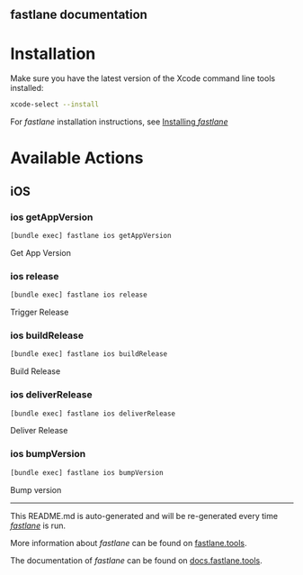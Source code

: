 fastlane documentation
----

# Installation

Make sure you have the latest version of the Xcode command line tools installed:

```sh
xcode-select --install
```

For _fastlane_ installation instructions, see [Installing _fastlane_](https://docs.fastlane.tools/#installing-fastlane)

# Available Actions

## iOS

### ios getAppVersion

```sh
[bundle exec] fastlane ios getAppVersion
```

Get App Version

### ios release

```sh
[bundle exec] fastlane ios release
```

Trigger Release

### ios buildRelease

```sh
[bundle exec] fastlane ios buildRelease
```

Build Release

### ios deliverRelease

```sh
[bundle exec] fastlane ios deliverRelease
```

Deliver Release

### ios bumpVersion

```sh
[bundle exec] fastlane ios bumpVersion
```

Bump version

----

This README.md is auto-generated and will be re-generated every time [_fastlane_](https://fastlane.tools) is run.

More information about _fastlane_ can be found on [fastlane.tools](https://fastlane.tools).

The documentation of _fastlane_ can be found on [docs.fastlane.tools](https://docs.fastlane.tools).
